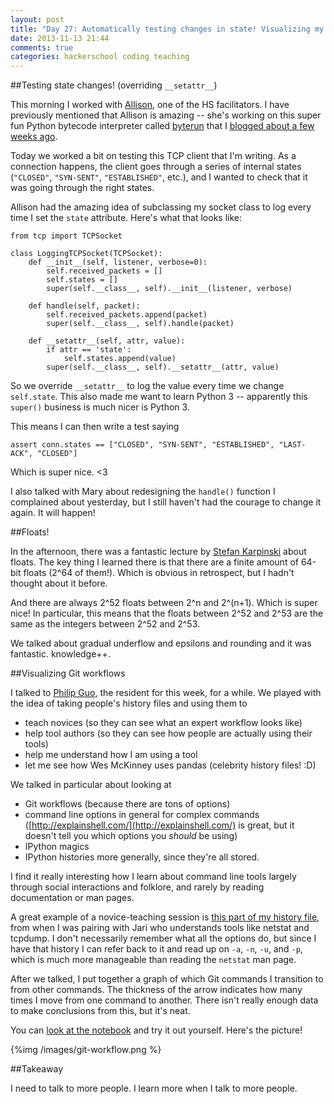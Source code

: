 ```yaml
---
layout: post
title: "Day 27: Automatically testing changes in state! Visualizing my Git workflow! Floats!"
date: 2013-11-13 21:44
comments: true
categories: hackerschool coding teaching
---
```


##Testing state changes! (overriding `__setattr__`)

This morning I worked with [Allison](http://akaptur.github.io/), one of the HS
facilitators. I have previously mentioned that Allison is amazing -- she's
working on this super fun Python bytecode interpreter
called [byterun](https://github.com/nedbat/byterun) that 
I [blogged about a few weeks ago](http://jvns.ca/blog/2013/10/14/day-9-bytecode-is-made-of-bytes/).

Today we worked a bit on testing this TCP client that I'm writing. As a
connection happens, the client goes through a series of internal states
(`"CLOSED"`, `"SYN-SENT"`, `"ESTABLISHED"`, etc.), and I wanted to check
that it was going through the right states.

Allison had the amazing idea of subclassing my socket class to log every
time I set the `state` attribute. Here's what that looks like:

~~~
from tcp import TCPSocket

class LoggingTCPSocket(TCPSocket):
    def __init__(self, listener, verbose=0):
        self.received_packets = []
        self.states = []
        super(self.__class__, self).__init__(listener, verbose)

    def handle(self, packet):
        self.received_packets.append(packet)
        super(self.__class__, self).handle(packet)

    def __setattr__(self, attr, value):
        if attr == 'state':
            self.states.append(value)
        super(self.__class__, self).__setattr__(attr, value)
~~~

So we override `__setattr__` to log the value every time we change
`self.state`. This also made me want to learn Python 3 -- apparently this
`super()` business is much nicer is Python 3.


This means I can then write a test saying

~~~
assert conn.states == ["CLOSED", "SYN-SENT", "ESTABLISHED", "LAST-ACK", "CLOSED"]
~~~

Which is super nice. <3

I also talked with Mary about redesigning the `handle()` function I complained
about yesterday, but I still haven't had the courage to change it again. It
will happen!

##Floats!

In the afternoon, there was a fantastic lecture by [Stefan Karpinski](http://karpinski.org/) about 
floats. The key thing I learned there is that there are a finite amount of
64-bit floats (2^64 of them!). Which is obvious in retrospect, but I hadn't
thought about it before.

And there are always 2^52 floats between 2^n and 2^(n+1). Which is super nice!
In particular, this means that the floats between 2^52 and 2^53 are the same as
the integers between 2^52 and 2^53.

We talked about gradual underflow and epsilons and rounding and it was
fantastic. knowledge++.


##Visualizing Git workflows

I talked to [Philip Guo](http://pgbovine.net/), the resident for this week, for
a while. We played with the idea of taking people's history files and using them 
to

* teach novices (so they can see what an expert workflow looks like)
* help tool authors (so they can see how people are actually using their tools)
* help me understand how I am using a tool
* let me see how Wes McKinney uses pandas (celebrity history files! :D)

We talked in particular about looking at 

* Git workflows (because there are tons of options)
* command line options in general for complex commands ([http://explainshell.com/](http://explainshell.com/) is great, but it doesn't tell you which options you *should* be using)
* IPython magics
* IPython histories more generally, since they're all stored.

I find it really interesting how I learn about command line tools largely
through social interactions and folklore, and rarely by reading documentation
or man pages.

A great example of a novice-teaching session 
is [this part of my history file](https://gist.github.com/jvns/7460709), from
when I was pairing with Jari who understands tools like netstat and tcpdump. I
don't necessarily remember what all the options do, but since I have that
history I can refer back to it and read up on `-a`, `-n`, `-u`, and `-p`, which
is much more manageable than reading the `netstat` man page.

After we talked, I put together a graph of which Git commands I transition to
from other commands. The thickness of the arrow indicates how many times I move
from one command to another. There isn't really enough data to make conclusions
from this, but it's neat.

You can [look at the notebook](http://nbviewer.ipython.org/7460616) and try it
out yourself. Here's the picture!

{%img /images/git-workflow.png %}


##Takeaway

I need to talk to more people. I learn more when I talk to more people.
